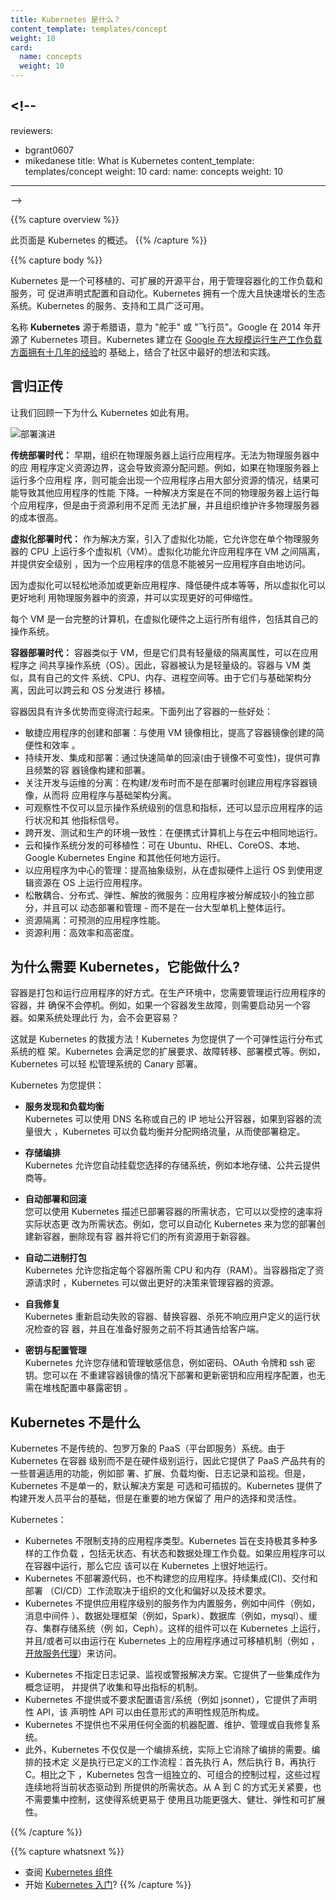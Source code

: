 ```yaml
---
title: Kubernetes 是什么？
content_template: templates/concept
weight: 10
card:
  name: concepts
  weight: 10
---
```


## <!--

reviewers:

- bgrant0607
- mikedanese title: What is Kubernetes content_template: templates/concept
  weight: 10 card: name: concepts weight: 10

---

-->

{{% capture overview %}}

<!--
This page is an overview of Kubernetes.
-->

此页面是 Kubernetes 的概述。 {{% /capture %}}

{{% capture body %}}

<!--
Kubernetes is a portable, extensible, open-source platform for managing containerized workloads and services, that facilitates both declarative configuration and automation. It has a large, rapidly growing ecosystem. Kubernetes services, support, and tools are widely available.
-->

Kubernetes 是一个可移植的、可扩展的开源平台，用于管理容器化的工作负载和服务，可
促进声明式配置和自动化。Kubernetes 拥有一个庞大且快速增长的生态系统。Kubernetes
的服务、支持和工具广泛可用。

<!--
The name Kubernetes originates from Greek, meaning helmsman or pilot. Google open-sourced the Kubernetes project in 2014. Kubernetes builds upon a [decade and a half of experience that Google has with running production workloads at scale](https://ai.google/research/pubs/pub43438), combined with best-of-breed ideas and practices from the community.
-->

名称 **Kubernetes** 源于希腊语，意为 "舵手" 或 "飞行员"。Google 在 2014 年开源了
Kubernetes 项目。Kubernetes 建立在
[Google 在大规模运行生产工作负载方面拥有十几年的经验](https://ai.google/research/pubs/pub43438)的
基础上，结合了社区中最好的想法和实践。

<!--
## Going back in time
Let's take a look at why Kubernetes is so useful by going back in time.
-->

## 言归正传

让我们回顾一下为什么 Kubernetes 如此有用。

<!--
![Deployment evolution](/images/docs/Container_Evolution.svg)
-->

![部署演进](/images/docs/Container_Evolution.svg)

<!--
**Traditional deployment era:**
Early on, organizations ran applications on physical servers. There was no way to define resource boundaries for applications in a physical server, and this caused resource allocation issues. For example, if multiple applications run on a physical server, there can be instances where one application would take up most of the resources, and as a result, the other applications would underperform. A solution for this would be to run each application on a different physical server. But this did not scale as resources were underutilized, and it was expensive for organizations to maintain many physical servers.
-->

**传统部署时代：** 早期，组织在物理服务器上运行应用程序。无法为物理服务器中的应
用程序定义资源边界，这会导致资源分配问题。例如，如果在物理服务器上运行多个应用程
序，则可能会出现一个应用程序占用大部分资源的情况，结果可能导致其他应用程序的性能
下降。一种解决方案是在不同的物理服务器上运行每个应用程序，但是由于资源利用不足而
无法扩展，并且组织维护许多物理服务器的成本很高。

<!--
**Virtualized deployment era:**
As a solution, virtualization was introduced. It allows you to run multiple Virtual Machines (VMs) on a single physical server's CPU. Virtualization allows applications to be isolated between VMs and provides a level of security as the information of one application cannot be freely accessed by another application.
-->

**虚拟化部署时代：** 作为解决方案，引入了虚拟化功能，它允许您在单个物理服务器的
CPU 上运行多个虚拟机（VM）。虚拟化功能允许应用程序在 VM 之间隔离，并提供安全级别
，因为一个应用程序的信息不能被另一应用程序自由地访问。

<!--
Virtualization allows better utilization of resources in a physical server and allows better scalability because an application can be added or updated easily, reduces hardware costs, and much more.

Each VM is a full machine running all the components, including its own operating system, on top of the virtualized hardware.
-->

因为虚拟化可以轻松地添加或更新应用程序、降低硬件成本等等，所以虚拟化可以更好地利
用物理服务器中的资源，并可以实现更好的可伸缩性。

每个 VM 是一台完整的计算机，在虚拟化硬件之上运行所有组件，包括其自己的操作系统。

<!--
**Container deployment era:**
Containers are similar to VMs, but they have relaxed isolation properties to share the Operating System (OS) among the applications. Therefore, containers are considered lightweight. Similar to a VM, a container has its own filesystem, CPU, memory, process space, and more. As they are decoupled from the underlying infrastructure, they are portable across clouds and OS distributions.
-->

**容器部署时代：** 容器类似于 VM，但是它们具有轻量级的隔离属性，可以在应用程序之
间共享操作系统（OS）。因此，容器被认为是轻量级的。容器与 VM 类似，具有自己的文件
系统、CPU、内存、进程空间等。由于它们与基础架构分离，因此可以跨云和 OS 分发进行
移植。

<!--
Containers are becoming popular because they have many benefits. Some of the container benefits are listed below:
-->

容器因具有许多优势而变得流行起来。下面列出了容器的一些好处：

<!--
* Agile application creation and deployment: increased ease and efficiency of container image creation compared to VM image use.
* Continuous development, integration, and deployment: provides for reliable and frequent container image build and deployment with quick and easy rollbacks (due to image immutability).
* Dev and Ops separation of concerns: create application container images at build/release time rather than deployment time, thereby decoupling applications from infrastructure.
* Observability not only surfaces OS-level information and metrics, but also application health and other signals.
* Environmental consistency across development, testing, and production: Runs the same on a laptop as it does in the cloud.
* Cloud and OS distribution portability: Runs on Ubuntu, RHEL, CoreOS, on-prem, Google Kubernetes Engine, and anywhere else.
* Application-centric management: Raises the level of abstraction from running an OS on virtual hardware to running an application on an OS using logical resources.
* Loosely coupled, distributed, elastic, liberated micro-services: applications are broken into smaller, independent pieces and can be deployed and managed dynamically – not a monolithic stack running on one big single-purpose machine.
* Resource isolation: predictable application performance.
* Resource utilization: high efficiency and density.
-->

- 敏捷应用程序的创建和部署：与使用 VM 镜像相比，提高了容器镜像创建的简便性和效率
  。
- 持续开发、集成和部署：通过快速简单的回滚(由于镜像不可变性)，提供可靠且频繁的容
  器镜像构建和部署。
- 关注开发与运维的分离：在构建/发布时而不是在部署时创建应用程序容器镜像，从而将
  应用程序与基础架构分离。
- 可观察性不仅可以显示操作系统级别的信息和指标，还可以显示应用程序的运行状况和其
  他指标信号。
- 跨开发、测试和生产的环境一致性：在便携式计算机上与在云中相同地运行。
- 云和操作系统分发的可移植性：可在 Ubuntu、RHEL、CoreOS、本地、Google Kubernetes
  Engine 和其他任何地方运行。
- 以应用程序为中心的管理：提高抽象级别，从在虚拟硬件上运行 OS 到使用逻辑资源在
  OS 上运行应用程序。
- 松散耦合、分布式、弹性、解放的微服务：应用程序被分解成较小的独立部分，并且可以
  动态部署和管理 - 而不是在一台大型单机上整体运行。
- 资源隔离：可预测的应用程序性能。
- 资源利用：高效率和高密度。

<!--
## Why you need Kubernetes and what can it do
-->

## 为什么需要 Kubernetes，它能做什么?

<!--
Containers are a good way to bundle and run your applications. In a production environment, you need to manage the containers that run the applications and ensure that there is no downtime. For example, if a container goes down, another container needs to start. Wouldn't it be easier if this behavior was handled by a system?
-->

容器是打包和运行应用程序的好方式。在生产环境中，您需要管理运行应用程序的容器，并
确保不会停机。例如，如果一个容器发生故障，则需要启动另一个容器。如果系统处理此行
为，会不会更容易？

<!--
That's how Kubernetes comes to the rescue! Kubernetes provides you with a framework to run distributed systems resiliently. It takes care of your scaling requirements, failover, deployment patterns, and more. For example, Kubernetes can easily manage a canary deployment for your system.
-->

这就是 Kubernetes 的救援方法！Kubernetes 为您提供了一个可弹性运行分布式系统的框
架。Kubernetes 会满足您的扩展要求、故障转移、部署模式等。例如，Kubernetes 可以轻
松管理系统的 Canary 部署。

<!--
Kubernetes provides you with:
-->

Kubernetes 为您提供：

<!--
* **Service discovery and load balancing**
Kubernetes can expose a container using the DNS name or using their own IP address. If traffic to a container is high, Kubernetes is able to load balance and distribute the network traffic so that the deployment is stable.
-->

- **服务发现和负载均衡**  
  Kubernetes 可以使用 DNS 名称或自己的 IP 地址公开容器，如果到容器的流量很大
  ，Kubernetes 可以负载均衡并分配网络流量，从而使部署稳定。

<!--
* **Storage orchestration**
Kubernetes allows you to automatically mount a storage system of your choice, such as local storages, public cloud providers, and more.
-->

- **存储编排**  
  Kubernetes 允许您自动挂载您选择的存储系统，例如本地存储、公共云提供商等。

<!--
* **Automated rollouts and rollbacks**
You can describe the desired state for your deployed containers using Kubernetes, and it can change the actual state to the desired state at a controlled rate. For example, you can automate Kubernetes to create new containers for your deployment, remove existing containers and adopt all their resources to the new container.
-->

- **自动部署和回滚**  
  您可以使用 Kubernetes 描述已部署容器的所需状态，它可以以受控的速率将实际状态更
  改为所需状态。例如，您可以自动化 Kubernetes 来为您的部署创建新容器，删除现有容
  器并将它们的所有资源用于新容器。

<!--
* **Automatic bin packing**
Kubernetes allows you to specify how much CPU and memory (RAM) each container needs. When containers have resource requests specified, Kubernetes can make better decisions to manage the resources for containers.
-->

- **自动二进制打包**  
  Kubernetes 允许您指定每个容器所需 CPU 和内存（RAM）。当容器指定了资源请求时
  ，Kubernetes 可以做出更好的决策来管理容器的资源。

<!--
* **Self-healing**
Kubernetes restarts containers that fail, replaces containers, kills containers that don’t respond to your user-defined health check, and doesn’t advertise them to clients until they are ready to serve.
-->

- **自我修复**  
  Kubernetes 重新启动失败的容器、替换容器、杀死不响应用户定义的运行状况检查的容
  器，并且在准备好服务之前不将其通告给客户端。

<!--
* **Secret and configuration management**
Kubernetes lets you store and manage sensitive information, such as passwords, OAuth tokens, and ssh keys. You can deploy and update secrets and application configuration without rebuilding your container images, and without exposing secrets in your stack configuration.
-->

- **密钥与配置管理**  
  Kubernetes 允许您存储和管理敏感信息，例如密码、OAuth 令牌和 ssh 密钥。您可以在
  不重建容器镜像的情况下部署和更新密钥和应用程序配置，也无需在堆栈配置中暴露密钥
  。

<!--
## What Kubernetes is not
-->

## Kubernetes 不是什么

<!--
Kubernetes is not a traditional, all-inclusive PaaS (Platform as a Service) system. Since Kubernetes operates at the container level rather than at the hardware level, it provides some generally applicable features common to PaaS offerings, such as deployment, scaling, load balancing, logging, and monitoring. However, Kubernetes is not monolithic, and these default solutions are optional and pluggable. Kubernetes provides the building blocks for building developer platforms, but preserves user choice and flexibility where it is important.
-->

Kubernetes 不是传统的、包罗万象的 PaaS（平台即服务）系统。由于 Kubernetes 在容器
级别而不是在硬件级别运行，因此它提供了 PaaS 产品共有的一些普遍适用的功能，例如部
署、扩展、负载均衡、日志记录和监视。但是，Kubernetes 不是单一的，默认解决方案是
可选和可插拔的。Kubernetes 提供了构建开发人员平台的基础，但是在重要的地方保留了
用户的选择和灵活性。

<!--
Kubernetes:
-->

Kubernetes：

<!--
* Does not limit the types of applications supported. Kubernetes aims to support an extremely diverse variety of workloads, including stateless, stateful, and data-processing workloads. If an application can run in a container, it should run great on Kubernetes.
* Does not deploy source code and does not build your application. Continuous Integration, Delivery, and Deployment (CI/CD) workflows are determined by organization cultures and preferences as well as technical requirements.
* Does not provide application-level services, such as middleware (for example, message buses), data-processing frameworks (for example, Spark), databases (for example, mysql), caches, nor cluster storage systems (for example, Ceph) as built-in services. Such components can run on Kubernetes, and/or can be accessed by applications running on Kubernetes through portable mechanisms, such as the Open Service Broker.
-->

- Kubernetes 不限制支持的应用程序类型。Kubernetes 旨在支持极其多种多样的工作负载
  ，包括无状态、有状态和数据处理工作负载。如果应用程序可以在容器中运行，那么它应
  该可以在 Kubernetes 上很好地运行。
- Kubernetes 不部署源代码，也不构建您的应用程序。持续集成(CI)、交付和部署
  （CI/CD）工作流取决于组织的文化和偏好以及技术要求。
- Kubernetes 不提供应用程序级别的服务作为内置服务，例如中间件（例如，消息中间件
  ）、数据处理框架（例如，Spark）、数据库（例如，mysql）、缓存、集群存储系统（例
  如，Ceph）。这样的组件可以在 Kubernetes 上运行，并且/或者可以由运行在
  Kubernetes 上的应用程序通过可移植机制（例如
  ，[开放服务代理](https://openservicebrokerapi.org/)）来访问。

<!--
* Does not dictate logging, monitoring, or alerting solutions. It provides some integrations as proof of concept, and mechanisms to collect and export metrics.
* Does not provide nor mandate a configuration language/system (for example, jsonnet). It provides a declarative API that may be targeted by arbitrary forms of declarative specifications.
* Does not provide nor adopt any comprehensive machine configuration, maintenance, management, or self-healing systems.
* Additionally, Kubernetes is not a mere orchestration system. In fact, it eliminates the need for orchestration. The technical definition of orchestration is execution of a defined workflow: first do A, then B, then C. In contrast, Kubernetes comprises a set of independent, composable control processes that continuously drive the current state towards the provided desired state. It shouldn’t matter how you get from A to C. Centralized control is also not required. This results in a system that is easier to use and more powerful, robust, resilient, and extensible.
-->

- Kubernetes 不指定日志记录、监视或警报解决方案。它提供了一些集成作为概念证明，
  并提供了收集和导出指标的机制。
- Kubernetes 不提供或不要求配置语言/系统（例如 jsonnet），它提供了声明性 API，该
  声明性 API 可以由任意形式的声明性规范所构成。
- Kubernetes 不提供也不采用任何全面的机器配置、维护、管理或自我修复系统。
- 此外，Kubernetes 不仅仅是一个编排系统，实际上它消除了编排的需要。编排的技术定
  义是执行已定义的工作流程：首先执行 A，然后执行 B，再执行 C。相比之下
  ，Kubernetes 包含一组独立的、可组合的控制过程，这些过程连续地将当前状态驱动到
  所提供的所需状态。从 A 到 C 的方式无关紧要，也不需要集中控制，这使得系统更易于
  使用且功能更强大、健壮、弹性和可扩展性。

{{% /capture %}}

{{% capture whatsnext %}}

<!--
*   Take a look at the [Kubernetes Components](/docs/concepts/overview/components/)
*   Ready to [Get Started](/docs/setup/)?
-->

- 查阅 [Kubernetes 组件](/docs/concepts/overview/components/)
- 开始 [Kubernetes 入门](/docs/setup/)? {{% /capture %}}
